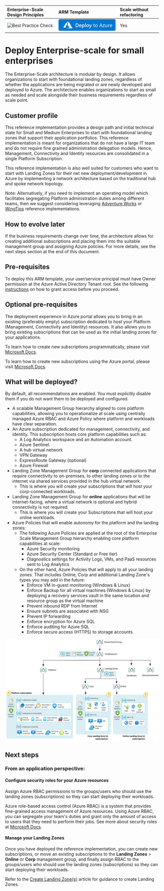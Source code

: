 | Enterprise-Scale Design Principles | ARM Template | Scale without refactoring |
|:-------------|:--------------|:--------------|
|![Best Practice Check](https://azurequickstartsservice.blob.core.windows.net/badges/subscription-deployments/create-rg-lock-role-assignment/BestPracticeResult.svg)| [![Deploy To Azure](https://raw.githubusercontent.com/Azure/azure-quickstart-templates/master/1-CONTRIBUTION-GUIDE/images/deploytoazure.svg?sanitize=true)](https://portal.azure.com/#blade/Microsoft_Azure_CreateUIDef/CustomDeploymentBlade/uri/https%3A%2F%2Fraw.githubusercontent.com%2FAzure%2FEnterprise-Scale%2Fmain%2Fdocs%2Freference%2Ftreyresearch%2FarmTemplates%2Fes-lite.json/createUIDefinitionUri/https%3A%2F%2Fraw.githubusercontent.com%2FAzure%2FEnterprise-Scale%2Fmain%2Fdocs%2Freference%2Ftreyresearch%2FarmTemplates%2Fportal-es-lite.json)  | Yes |

# Deploy Enterprise-scale for small enterprises

The Enterprise-Scale architecture is modular by design. It allows organizations to start with foundational landing zones, regardless of whether the applications are being migrated or are newly developed and deployed to Azure. The architecture enables organizations to start as small as needed and scale alongside their business requirements regardless of scale point.

## Customer profile

This reference implementation provides a design path and initial technical state for Small and Medium Enterprises to start with foundational landing zones that support their application portfolios. This reference implementation is meant for organizations that do not have a large IT team and do not require fine grained administration delegation models. Hence, Management, Connectivity and Identity resources are consolidated in a single Platform Subscription.

This reference implementation is also well suited for customers who want to start with Landing Zones for their net new deployment/development in Azure by implementing a network architecture based on the traditional hub and spoke network topology.

Note: Alternatively, if you need to implement an operating model which facilitates segregating Platform administration duties among different teams, then we suggest considering leveraging [Adventure Works](https://github.com/Azure/Enterprise-Scale/blob/main/docs/reference/adventureworks/README.md) or [WingTips](https://github.com/Azure/Enterprise-Scale/blob/main/docs/reference/wingtip/README.md) reference implementations.

## How to evolve later

If the business requirements change over time, the architecture allows for creating additional subscriptions and placing them into the suitable management group and assigning Azure policies. For more details, see the next steps section at the end of this document.

## Pre-requisites

To deploy this ARM template, your user/service principal must have Owner permission at the Azure Active Directory Tenant root. See the following [instructions](https://docs.microsoft.com/en-us/azure/role-based-access-control/elevate-access-global-admin) on how to grant access before you proceed.

## Optional pre-requisites

The deployment experience in Azure portal allows you to bring in an existing (preferably empty) subscription dedicated to host your Platform (Management, Connectivity and Identity) resources. It also allows you to bring existing subscriptions that can be used as the initial landing zones for your applications.

To learn how to create new subscriptions programmatically, please visit [Microsoft Docs](https://docs.microsoft.com/en-us/azure/cost-management-billing/manage/programmatically-create-subscription).

To learn how to create new subscriptions using the Azure portal, please visit [Microsoft Docs](https://azure.microsoft.com/en-us/blog/create-enterprise-subscription-experience-in-azure-portal-public-preview/). 

## What will be deployed?

By default, all recommendations are enabled. You must explicitly disable them if you do not want them to be deployed and configured.

- A scalable Management Group hierarchy aligned to core platform capabilities, allowing you to operationalize at scale using centrally managed Azure RBAC and Azure Policy where platform and workloads have clear separation.
- An Azure subscription dedicated for management, connectivity, and identity. This subscription hosts core platform capabilities such as:  
  -	A Log Analytics workspace and an Automation account.
  - Azure Sentinel.
  -	A hub virtual network  
  -	VPN Gateway
  - ExpressRoute Gateway (optional)
  -	Azure Firewall
- Landing Zone Management Group for **corp** connected applications that require connectivity to on-premises, to other landing zones or to the internet via shared services provided in the hub virtual network.
  - This is where you will create your subscriptions that will host your corp-connected workloads.
- Landing Zone Management Group for **online** applications that will be internet-facing, where a virtual network is optional and hybrid connectivity is not required.
  - This is where you will create your Subscriptions that will host your online workloads.
- Azure Policies that will enable autonomy for the platform and the landing zones:
  - The following Azure Policies are applied at the root of the Enterprise Scale Management Group hierarchy enabling core platform capabilities at scale:
    -	Azure Security monitoring
    -	Azure Security Center (Standard or Free tier)
    -	Diagnostics settings for Activity Logs, VMs, and PaaS resources sent to Log Analytics
  - On the other hand, Azure Policies that will apply to all your landing zones. That includes Online, Corp and additional Landing Zone's types you may add in the future:
    - Enforce VM in-guest monitoring (Windows & Linux)
    - Enforce Backup for all virtual machines (Windows & Linux) by deploying a recovery services vault in the same location and resource group as the virtual machine
    - Prevent inbound RDP from Internet
    - Ensure subnets are associated with NSG
    - Prevent IP forwarding
    - Enforce encryption for Azure SQL
    - Enforce auditing for Azure SQL
    - Enforce secure access (HTTPS) to storage accounts
  
![Trey Research](media/es-lite.png)

## Next steps

### From an application perspective:

#### Configure security roles for your Azure resources

Assign Azure RBAC permissions to the groups/users who should use the landing zones (subscriptions) so they can start deploying their workloads.

Azure role-based access control (Azure RBAC) is a system that provides fine-grained access management of Azure resources. Using Azure RBAC, you can segregate your team's duties and grant only the amount of access to users that they need to perform their jobs. See more about security roles at [Microsoft Docs](https://docs.microsoft.com/en-us/azure/role-based-access-control/).

#### Manage your Landing Zones

Once you have deployed the reference implementation, you can create new subscriptions, or move an existing subscriptions to the **Landing Zones** > **Online** or **Corp**  management group, and finally assign RBAC to the groups/users who should use the landing zones (subscriptions) so they can start deploying their workloads.

Refer to the [Create Landing Zone(s)](../../EnterpriseScale-Deploy-landing-zones.md) article for guidance to create Landing Zones.
